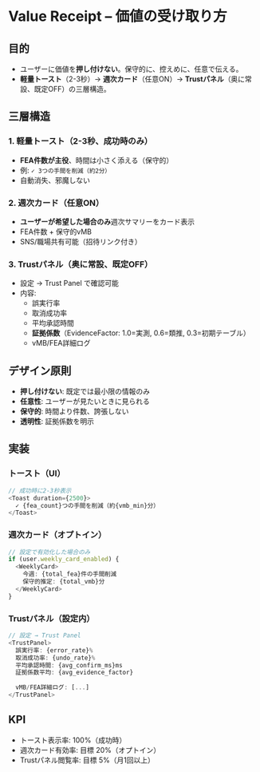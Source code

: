 # Value Receipt – 価値の受け取り方

## 目的
- ユーザーに価値を**押し付けない**。保守的に、控えめに、任意で伝える。
- **軽量トースト**（2-3秒）→ **週次カード**（任意ON）→ **Trustパネル**（奥に常設、既定OFF）の三層構造。

## 三層構造

### 1. 軽量トースト（2-3秒、成功時のみ）
- **FEA件数が主役**、時間は小さく添える（保守的）
- 例: `✓ 3つの手間を削減（約2分）`
- 自動消失、邪魔しない

### 2. 週次カード（任意ON）
- **ユーザーが希望した場合のみ**週次サマリーをカード表示
- FEA件数 + 保守的vMB
- SNS/職場共有可能（招待リンク付き）

### 3. Trustパネル（奥に常設、既定OFF）
- 設定 → Trust Panel で確認可能
- 内容:
  - 誤実行率
  - 取消成功率
  - 平均承認時間
  - **証拠係数**（EvidenceFactor: 1.0=実測, 0.6=類推, 0.3=初期テーブル）
  - vMB/FEA詳細ログ

## デザイン原則
- **押し付けない**: 既定では最小限の情報のみ
- **任意性**: ユーザーが見たいときに見られる
- **保守的**: 時間より件数、誇張しない
- **透明性**: 証拠係数を明示

## 実装

### トースト（UI）
```typescript
// 成功時に2-3秒表示
<Toast duration={2500}>
  ✓ {fea_count}つの手間を削減（約{vmb_min}分）
</Toast>
```

### 週次カード（オプトイン）
```typescript
// 設定で有効化した場合のみ
if (user.weekly_card_enabled) {
  <WeeklyCard>
    今週: {total_fea}件の手間削減
    保守的推定: {total_vmb}分
  </WeeklyCard>
}
```

### Trustパネル（設定内）
```typescript
// 設定 → Trust Panel
<TrustPanel>
  誤実行率: {error_rate}%
  取消成功率: {undo_rate}%
  平均承認時間: {avg_confirm_ms}ms
  証拠係数平均: {avg_evidence_factor}
  
  vMB/FEA詳細ログ: [...]
</TrustPanel>
```

## KPI
- トースト表示率: 100%（成功時）
- 週次カード有効率: 目標 20%（オプトイン）
- Trustパネル閲覧率: 目標 5%（月1回以上）

